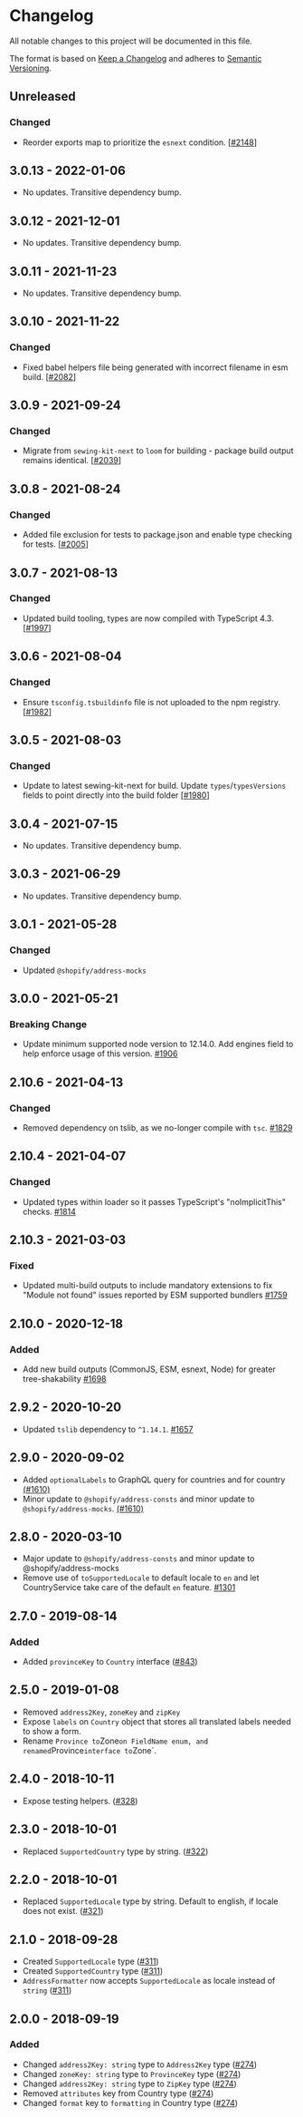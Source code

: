 # Changelog

All notable changes to this project will be documented in this file.

The format is based on [Keep a Changelog](http://keepachangelog.com/en/1.0.0/)
and adheres to [Semantic Versioning](http://semver.org/spec/v2.0.0.html).

## Unreleased

### Changed

- Reorder exports map to prioritize the `esnext` condition. [[#2148](https://github.com/Shopify/quilt/pull/2148)]

## 3.0.13 - 2022-01-06

- No updates. Transitive dependency bump.

## 3.0.12 - 2021-12-01

- No updates. Transitive dependency bump.

## 3.0.11 - 2021-11-23

- No updates. Transitive dependency bump.

## 3.0.10 - 2021-11-22

### Changed

- Fixed babel helpers file being generated with incorrect filename in esm build. [[#2082](https://github.com/Shopify/quilt/pull/2082)]

## 3.0.9 - 2021-09-24

### Changed

- Migrate from `sewing-kit-next` to `loom` for building - package build output remains identical. [[#2039](https://github.com/Shopify/quilt/pull/2039)]

## 3.0.8 - 2021-08-24

### Changed

- Added file exclusion for tests to package.json and enable type checking for tests. [[#2005](https://github.com/Shopify/quilt/pull/2005)]

## 3.0.7 - 2021-08-13

### Changed

- Updated build tooling, types are now compiled with TypeScript 4.3. [[#1997](https://github.com/Shopify/quilt/pull/1997)]

## 3.0.6 - 2021-08-04

### Changed

- Ensure `tsconfig.tsbuildinfo` file is not uploaded to the npm registry. [[#1982](https://github.com/Shopify/quilt/pull/1982)]

## 3.0.5 - 2021-08-03

### Changed

- Update to latest sewing-kit-next for build. Update `types`/`typesVersions` fields to point directly into the build folder [[#1980](https://github.com/Shopify/quilt/pull/1980)]

## 3.0.4 - 2021-07-15

- No updates. Transitive dependency bump.

## 3.0.3 - 2021-06-29

- No updates. Transitive dependency bump.

## 3.0.1 - 2021-05-28

### Changed

- Updated `@shopify/address-mocks`

## 3.0.0 - 2021-05-21

### Breaking Change

- Update minimum supported node version to 12.14.0. Add engines field to help enforce usage of this version. [#1906](https://github.com/Shopify/quilt/pull/1906)

## 2.10.6 - 2021-04-13

### Changed

- Removed dependency on tslib, as we no-longer compile with `tsc`. [#1829](https://github.com/Shopify/quilt/pull/1829)

## 2.10.4 - 2021-04-07

### Changed

- Updated types within loader so it passes TypeScript's "noImplicitThis" checks. [#1814](https://github.com/Shopify/quilt/pull/1814)

## 2.10.3 - 2021-03-03

### Fixed

- Updated multi-build outputs to include mandatory extensions to fix "Module not found" issues reported by ESM supported bundlers [#1759](https://github.com/Shopify/quilt/pull/1759)

## 2.10.0 - 2020-12-18

### Added

- Add new build outputs (CommonJS, ESM, esnext, Node) for greater tree-shakability [#1698](https://github.com/Shopify/quilt/pull/1698)

## 2.9.2 - 2020-10-20

- Updated `tslib` dependency to `^1.14.1`. [#1657](https://github.com/Shopify/quilt/pull/1657)

## 2.9.0 - 2020-09-02

- Added `optionalLabels` to GraphQL query for countries and for country [(#1610)](https://github.com/Shopify/quilt/pull/1610)
- Minor update to `@shopify/address-consts` and minor update to `@shopify/address-mocks`. [(#1610)](https://github.com/Shopify/quilt/pull/1610)

## 2.8.0 - 2020-03-10

- Major update to `@shopify/address-consts` and minor update to @shopify/address-mocks
- Remove use of `toSupportedLocale` to default locale to `en` and let
  CountryService take care of the default `en` feature. [#1301](https://github.com/Shopify/quilt/pull/1301)

## 2.7.0 - 2019-08-14

### Added

- Added `provinceKey` to `Country` interface ([#843](https://github.com/Shopify/quilt/pull/843))

## 2.5.0 - 2019-01-08

- Removed `address2Key`, `zoneKey` and `zipKey`
- Expose `labels` on `Country` object that stores all translated labels needed to show a form.
- Rename `Province to`Zone`on FieldName enum, and renamed`Province`interface to`Zone`.

## 2.4.0 - 2018-10-11

- Expose testing helpers. ([#328](https://github.com/Shopify/quilt/pull/328))

## 2.3.0 - 2018-10-01

- Replaced `SupportedCountry` type by string. ([#322](https://github.com/Shopify/quilt/pull/322))

## 2.2.0 - 2018-10-01

- Replaced `SupportedLocale` type by string. Default to english, if locale does not exist. ([#321](https://github.com/Shopify/quilt/pull/321))

## 2.1.0 - 2018-09-28

- Created `SupportedLocale` type ([#311](https://github.com/Shopify/quilt/pull/311))
- Created `SupportedCountry` type ([#311](https://github.com/Shopify/quilt/pull/311))
- `AddressFormatter` now accepts `SupportedLocale` as locale instead of `string` ([#311](https://github.com/Shopify/quilt/pull/311))

## 2.0.0 - 2018-09-19

### Added

- Changed `address2Key: string` type to `Address2Key` type ([#274](https://github.com/Shopify/quilt/pull/274))
- Changed `zoneKey: string` type to `ProvinceKey` type ([#274](https://github.com/Shopify/quilt/pull/274))
- Changed `address2Key: string` type to `ZipKey` type ([#274](https://github.com/Shopify/quilt/pull/274))
- Removed `attributes` key from Country type ([#274](https://github.com/Shopify/quilt/pull/274))
- Changed `format` key to `formatting` in Country type ([#274](https://github.com/Shopify/quilt/pull/274))
